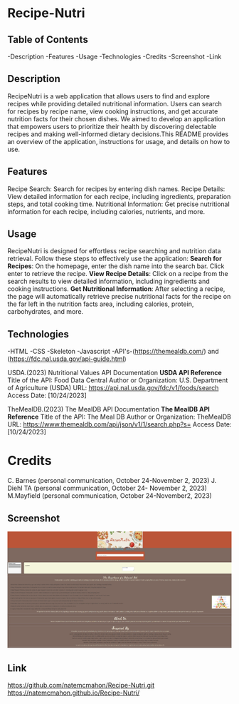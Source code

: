 # Recipe-Nutri

## Table of Contents
-Description
-Features
-Usage
-Technologies
-Credits
-Screenshot
-Link

## Description
RecipeNutri is a web application that allows users to find and explore recipes while providing detailed nutritional information. Users can search for recipes by recipe name, view cooking instructions, and get accurate nutrition facts for their chosen dishes. We aimed to develop an application that empowers users to prioritize their health by discovering delectable recipes and making well-informed dietary decisions.This README provides an overview of the application, instructions for usage, and details on how to use.

## Features
Recipe Search: Search for recipes by entering dish names.
Recipe Details: View detailed information for each recipe, including ingredients, preparation steps, and total cooking time.
Nutritional Information: Get precise nutritional information for each recipe, including calories, nutrients, and more.

## Usage
RecipeNutri is designed for effortless recipe searching and nutrition data retrieval. Follow these steps to effectively use the application:
**Search for Recipes**:
On the homepage, enter the dish name into the search bar.
Click enter to retrieve the recipe.
**View Recipe Details**:
Click on a recipe from the search results to view detailed information, including ingredients and cooking instructions.
**Get Nutritional Information**:
After selecting a recipe, the page will automatically retrieve precise nutritional facts for the recipe on the far left in the nutrition facts area, including calories, protein, carbohydrates, and more.

## Technologies 
-HTML
-CSS
-Skeleton
-Javascript
-API's-(https://themealdb.com/) and (https://fdc.nal.usda.gov/api-guide.html)

USDA.(2023) Nutritional Values API Documentation
**USDA API Reference**
Title of the API: Food Data Central
Author or Organization: U.S. Department of Agriculture (USDA)
URL: https://api.nal.usda.gov/fdc/v1/foods/search
Access Date: [10/24/2023]


TheMealDB.(2023) The MealDB API Documentation
**The MealDB API Reference**
Title of the API: The Meal DB
Author or Organization: TheMealDB
URL: https://www.themealdb.com/api/json/v1/1/search.php?s=
Access Date: [10/24/2023]

# Credits
C. Barnes (personal communication, October 24-November 2, 2023) J. Diehl TA (personal communication, October 24- November 2, 2023) M.Mayfield (personal communication, October 24-November2, 2023)

## Screenshot
![MyImage](RecipeNutri.png)

## Link
https://github.com/natemcmahon/Recipe-Nutri.git
https://natemcmahon.github.io/Recipe-Nutri/

